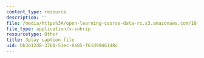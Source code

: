 ```yaml
---
content_type: resource
description: ''
file: /media/https%3A/open-learning-course-data-rc.s3.amazonaws.com/18-03-differential-equations-spring-2010/bb3d12d8376051ec8a85f61d99461d8c_zreI4HllD80.vtt
file_type: application/x-subrip
resourcetype: Other
title: 3play caption file
uid: bb3d12d8-3760-51ec-8a85-f61d99461d8c
---
```

